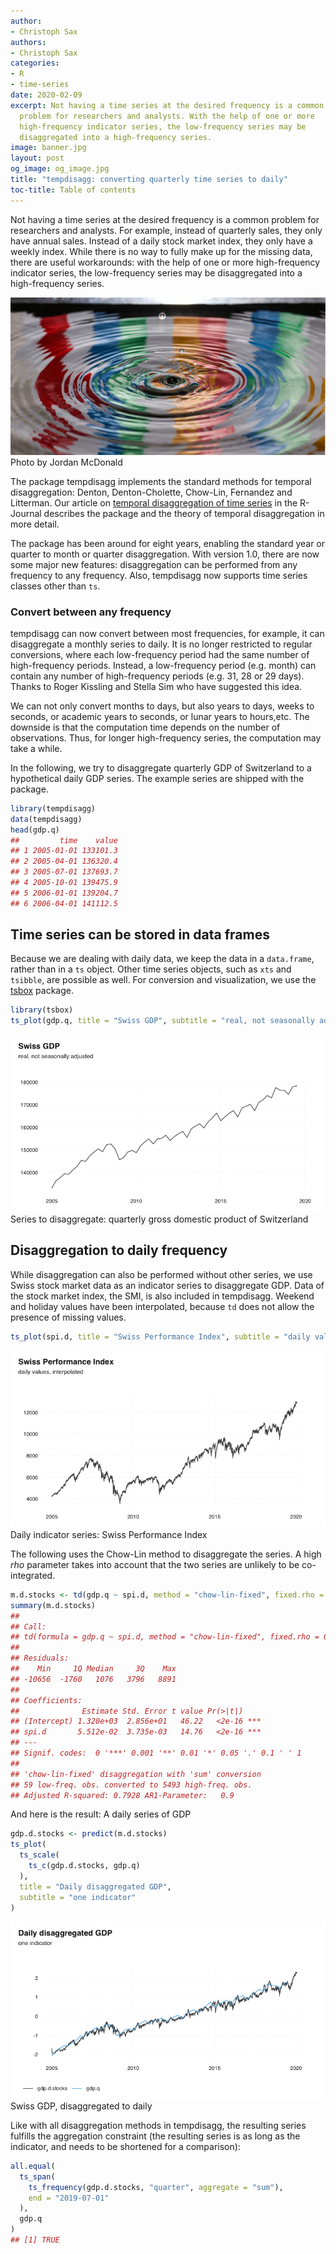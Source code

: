 ```yaml
---
author:
- Christoph Sax
authors:
- Christoph Sax
categories:
- R
- time-series
date: 2020-02-09
excerpt: Not having a time series at the desired frequency is a common
  problem for researchers and analysts. With the help of one or more
  high-frequency indicator series, the low-frequency series may be
  disaggregated into a high-frequency series.
image: banner.jpg
layout: post
og_image: og_image.jpg
title: "tempdisagg: converting quarterly time series to daily"
toc-title: Table of contents
---
```


Not having a time series at the desired frequency is a common problem
for researchers and analysts. For example, instead of quarterly sales,
they only have annual sales. Instead of a daily stock market index, they
only have a weekly index. While there is no way to fully make up for the
missing data, there are useful workarounds: with the help of one or more
high-frequency indicator series, the low-frequency series may be
disaggregated into a high-frequency series.

![Illustration](banner.jpg)
Photo by Jordan McDonald


The package tempdisagg implements the standard methods for temporal
disaggregation: Denton, Denton-Cholette, Chow-Lin, Fernandez and
Litterman. Our article on [temporal disaggregation of time
series](https://doi.org/10.32614/RJ-2013-028) in the R-Journal describes
the package and the theory of temporal disaggregation in more detail.

The package has been around for eight years, enabling the standard year
or quarter to month or quarter disaggregation. With version 1.0, there
are now some major new features: disaggregation can be performed from
any frequency to any frequency. Also, tempdisagg now supports time
series classes other than `ts`.

### Convert between any frequency

tempdisagg can now convert between most frequencies, for example, it can
disaggregate a monthly series to daily. It is no longer restricted to
regular conversions, where each low-frequency period had the same number
of high-frequency periods. Instead, a low-frequency period (e.g. month)
can contain any number of high-frequency periods (e.g. 31, 28 or 29
days). Thanks to Roger Kissling and Stella Sim who have suggested this
idea.

We can not only convert months to days, but also years to days, weeks to
seconds, or academic years to seconds, or lunar years to hours,etc. The
downside is that the computation time depends on the number of
observations. Thus, for longer high-frequency series, the computation
may take a while.

In the following, we try to disaggregate quarterly GDP of Switzerland to
a hypothetical daily GDP series. The example series are shipped with the
package.

``` r
library(tempdisagg)
data(tempdisagg)
head(gdp.q)
##         time    value
## 1 2005-01-01 133101.3
## 2 2005-04-01 136320.4
## 3 2005-07-01 137693.7
## 4 2005-10-01 139475.9
## 5 2006-01-01 139204.7
## 6 2006-04-01 141112.5
```

## Time series can be stored in data frames

Because we are dealing with daily data, we keep the data in a
`data.frame`, rather than in a `ts` object. Other time series objects,
such as `xts` and `tsibble`, are possible as well. For conversion and
visualization, we use the [tsbox](https://www.tsbox.help) package.

``` r
library(tsbox)
ts_plot(gdp.q, title = "Swiss GDP", subtitle = "real, not seasonally adjusted")
```

![Graph: Swiss GDP, not seasonally adjusted](quarterly-1.png)
Series to disaggregate: quarterly gross domestic product of Switzerland


## Disaggregation to daily frequency

While disaggregation can also be performed without other series, we use
Swiss stock market data as an indicator series to disaggregate GDP. Data
of the stock market index, the SMI, is also included in tempdisagg.
Weekend and holiday values have been interpolated, because `td` does not
allow the presence of missing values.

``` r
ts_plot(spi.d, title = "Swiss Performance Index", subtitle = "daily values, interpolated")
```

![Graph: Swiss Performance Index, daily](indicator-1.png)
Daily indicator series: Swiss Performance Index


The following uses the Chow-Lin method to disaggregate the series. A
high *rho* parameter takes into account that the two series are unlikely
to be co-integrated.

``` r
m.d.stocks <- td(gdp.q ~ spi.d, method = "chow-lin-fixed", fixed.rho = 0.9)
summary(m.d.stocks)
##
## Call:
## td(formula = gdp.q ~ spi.d, method = "chow-lin-fixed", fixed.rho = 0.9)
##
## Residuals:
##    Min     1Q Median     3Q    Max
## -10656  -1760   1076   3796   8891
##
## Coefficients:
##              Estimate Std. Error t value Pr(>|t|)
## (Intercept) 1.320e+03  2.856e+01   46.22   <2e-16 ***
## spi.d       5.512e-02  3.735e-03   14.76   <2e-16 ***
## ---
## Signif. codes:  0 '***' 0.001 '**' 0.01 '*' 0.05 '.' 0.1 ' ' 1
##
## 'chow-lin-fixed' disaggregation with 'sum' conversion
## 59 low-freq. obs. converted to 5493 high-freq. obs.
## Adjusted R-squared: 0.7928 AR1-Parameter:   0.9
```

And here is the result: A daily series of GDP

``` r
gdp.d.stocks <- predict(m.d.stocks)
ts_plot(
  ts_scale(
    ts_c(gdp.d.stocks, gdp.q)
  ),
  title = "Daily disaggregated GDP",
  subtitle = "one indicator"
)
```

![Graph: Daily disaggregated Swiss GDP](daily-1.png)
Swiss GDP, disaggregated to daily


Like with all disaggregation methods in tempdisagg, the resulting series
fulfills the aggregation constraint (the resulting series is as long as
the indicator, and needs to be shortened for a comparison):

``` r
all.equal(
  ts_span(
    ts_frequency(gdp.d.stocks, "quarter", aggregate = "sum"),
    end = "2019-07-01"
  ),
  gdp.q
)
## [1] TRUE
```
